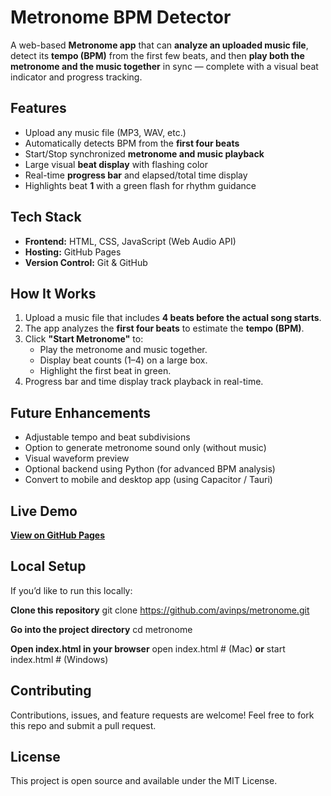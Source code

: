 # Metronome BPM Detector

A web-based **Metronome app** that can **analyze an uploaded music file**, detect its **tempo (BPM)** from the first few beats, and then **play both the metronome and the music together** in sync — complete with a visual beat indicator and progress tracking.

## Features

- Upload any music file (MP3, WAV, etc.)
- Automatically detects BPM from the **first four beats**
- Start/Stop synchronized **metronome and music playback**
- Large visual **beat display** with flashing color
- Real-time **progress bar** and elapsed/total time display
- Highlights beat **1** with a green flash for rhythm guidance

## Tech Stack

- **Frontend:** HTML, CSS, JavaScript (Web Audio API)
- **Hosting:** GitHub Pages
- **Version Control:** Git & GitHub

## How It Works

1. Upload a music file that includes **4 beats before the actual song starts**.
2. The app analyzes the **first four beats** to estimate the **tempo (BPM)**.
3. Click **"Start Metronome"** to:
   - Play the metronome and music together.
   - Display beat counts (1–4) on a large box.
   - Highlight the first beat in green.
4. Progress bar and time display track playback in real-time.

## Future Enhancements

- Adjustable tempo and beat subdivisions  
- Option to generate metronome sound only (without music)  
- Visual waveform preview  
- Optional backend using Python (for advanced BPM analysis)  
- Convert to mobile and desktop app (using Capacitor / Tauri)

## Live Demo

**[View on GitHub Pages](https://avinps.github.io/metronome/)**

## Local Setup

If you’d like to run this locally:

**Clone this repository**
git clone https://github.com/avinps/metronome.git

**Go into the project directory**
cd metronome

**Open index.html in your browser**
open index.html   # (Mac)
**or**
start index.html  # (Windows)

## Contributing

Contributions, issues, and feature requests are welcome!
Feel free to fork this repo and submit a pull request.

## License

This project is open source and available under the MIT License.

